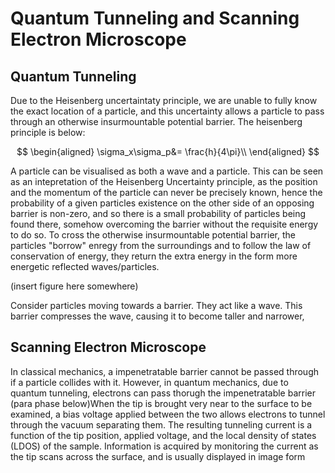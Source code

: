 # Quantum Tunneling and Scanning Electron Microscope
## Quantum Tunneling
Due to the Heisenberg uncertaintaty principle, we are unable to fully know the exact location of a particle, and this uncertainty allows a particle to pass through an otherwise insurmountable potential barrier. 
The heisenberg principle is below:

$$
\begin{aligned}
\sigma_x\sigma_p&= \frac{h}{4\pi}\\
\end{aligned}
$$

A particle can be visualised as both a wave and a particle. This can be seen as an intepretation of the Heisenberg Uncertainty principle, as the position and the momentum of the particle can never be precisely known, hence the probability of a given particles existence on the other side of an opposing barrier is non-zero, and so there is a small probability of particles being found there, somehow overcoming the barrier without the requisite energy to do so.
To cross the otherwise insurmountable potential barrier, the particles "borrow" enregy from the surroundings and to follow the law of conservation of energy, they return the extra energy in the form more energetic reflected waves/particles. 

(insert figure here somewhere)


Consider particles moving towards a barrier. They act like a wave. This barrier compresses the wave, causing it to become taller and narrower,
## Scanning Electron Microscope
In classical mechanics, a impenetratable barrier cannot be passed through if a particle collides with it. However, in quantum mechanics, due to quantum tunneling, electrons can pass thorugh the impenetratable barrier (para phase below)When the tip is brought very near to the surface to be examined, a bias voltage applied between the two allows electrons to tunnel through the vacuum separating them. The resulting tunneling current is a function of the tip position, applied voltage, and the local density of states (LDOS) of the sample. Information is acquired by monitoring the current as the tip scans across the surface, and is usually displayed in image form


